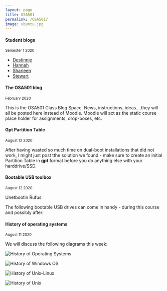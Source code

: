 ```yaml
---
layout: page
title: OSA501
permalink: /OSA501/
image: ubuntu.jpg
---
```


#### Student blogs
<small> Semester 1 2020</small>

* [Destinnie](https://informationtech701.wordpress.com)
* [Hannah](https://docs.google.com/document/d/1O0I7FCInt88Qj85MLzSm2R2XBXAI7kDsOrzHHxXse84/edit)
* [Sharleen](https://sharleen-quinn.wixsite.com/website)
* [Stewart](https://docs.google.com/document/d/1TSQsT2XDYlL5qJZ-ppkyC_Fqj7Cbj5zA2NnwEv3-yc8/edit?usp=sharing)





#### The OSA501 blog 
<small>February 2020</small>

This is the OSA501 Class Blog Space. News, instructions, ideas....they will all be posted here instead of Moodle. Moodle will act as the static course place holder for assignments, drop-boxes, etc.

#### Gpt Partition Table
<small>August 12 2020</small>

After having wasted so much time on dual-boot installations that did not work, I might just post tthe solution we found - make sure to create an initial Partition Table in **gpt** format before you do anything else with your harddrive/SSD.

#### Bootable USB toolbox
<small>August 12 2020</small>

Unetbootin Rufus

The following bootable USB drives can come in handy - during this course and possibly after:

#### History of operating systems 
<small>August 11 2020</small>

We will discuss the following diagrams this week:

![History of Operating Systems](/docs/img/History_of_OS.jpeg)

![History of Windows OS](/docs/img/Windows-History.png)

![History of Unix-Linux](/docs/img/Unix-Linuix_History.png)

![History of Unix](/docs/img/Unix_History.png)